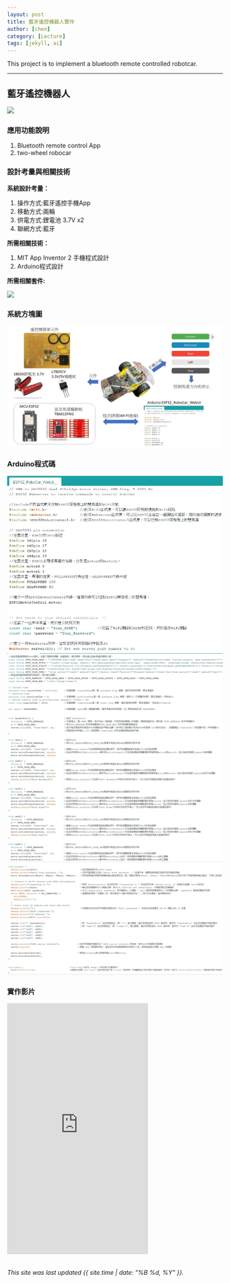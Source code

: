```yaml
---
layout: post
title: 藍牙遙控機器人實作
author: [chen]
category: [Lecture]
tags: [jekyll, ai]
---
```


This project is to implement a bluetooth remote controlled robotcar.

---
## 藍牙遙控機器人
![](https://github.com/rkuo2023/MCU-project/blob/main/images/ESP32_RoboCar.jpg?raw=true)


### 應用功能說明
1. Bluetooth remote control App 
2. two-wheel robocar

### 設計考量與相關技術
**系統設計考量：**<br>
1. 操作方式:藍牙遙控手機App
2. 移動方式:兩輪 
3. 供電方式:鋰電池 3.7V x2
4. 聯網方式:藍牙

**所需相關技術：**
1. MIT App Inventor 2 手機程式設計 
2. Arduino程式設計


**所需相關套件:**

![](https://image.ruten.com.tw/g2/8/d4/16/21440347657238_872.jpg)


### 系統方塊圖
![](https://github.com/hjgyjg123/MCU-project/blob/main/images/%E8%97%8D%E8%8A%BD%E6%A9%9F%E5%99%A8%E4%BA%BA.jpg?raw=true)


### Arduino程式碼
![](https://github.com/hjgyjg123/MCU-project/blob/main/images/WEB%E8%A8%BB%E8%A7%A31.jpg?raw=true)
![](https://github.com/hjgyjg123/MCU-project/blob/main/images/WEB%E8%A8%BB%E8%A7%A32.jpg?raw=true)
![](https://github.com/hjgyjg123/MCU-project/blob/main/images/WEB%E8%A8%BB%E8%A7%A33.jpg?raw=true)
![](https://github.com/hjgyjg123/MCU-project/blob/main/images/WEB%E8%A8%BB%E8%A7%A34.jpg?raw=true)
![](https://github.com/hjgyjg123/MCU-project/blob/main/images/WEB%E8%A8%BB%E8%A7%A35.jpg?raw=true)

### 實作影片
<iframe width="329" height="586" src="https://www.youtube.com/embed/1DGSCxA9pBQ" title="藍芽遙控車" frameborder="0" allow="accelerometer; autoplay; clipboard-write; encrypted-media; gyroscope; picture-in-picture; web-share" allowfullscreen></iframe>

<br>
<br>

*This site was last updated {{ site.time | date: "%B %d, %Y" }}.*


